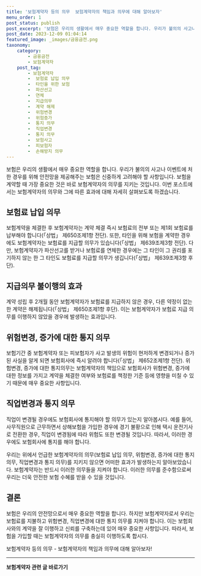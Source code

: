 ```yaml
---
title: '보험계약자 등의 의무  보험계약자의 책임과 의무에 대해 알아보자'
menu_order: 1
post_status: publish
post_excerpt: '보험은 우리의 생활에서 매우 중요한 역할을 합니다. 우리가 불의의 사고나 이벤트에 처한 경우를 위해 안전망을 제공해주는 보험은 신중하게 고려해야 할 사항입니다. 보험을 계약할 때 가장 중요한 것은 바로 보험계약자의 의무를 지키는 것입니다. 이번 포스트에서는 보험계약자의 의무와 그에 따른 효과에 대해 자세히 살펴보도록 하겠습니다.'
post_date: 2023-12-09 01:04:14
featured_image: _images/금융금전.png
taxonomy:
    category:
        - 금융금전
        - 보험계약자
    post_tag:
        - 보험계약자
        -  보험료 납입 의무
        -  타인을 위한 보험
        -  파산선고
        -  연체
        -  지급의무
        -  계약 해제
        -  위험변경
        -  위험증가
        -  통지 의무
        -  직업변경
        -  통지 의무
        -  보험사고
        -  피보험자
        -  손해방지 의무
---
```



보험은 우리의 생활에서 매우 중요한 역할을 합니다. 우리가 불의의 사고나 이벤트에 처한 경우를 위해 안전망을 제공해주는 보험은 신중하게 고려해야 할 사항입니다. 보험을 계약할 때 가장 중요한 것은 바로 보험계약자의 의무를 지키는 것입니다. 이번 포스트에서는 보험계약자의 의무와 그에 따른 효과에 대해 자세히 살펴보도록 하겠습니다.

## 보험료 납입 의무

보험계약을 체결한 후 보험계약자는 계약 체결 즉시 보험료의 전부 또는 제1회 보험료를 납부해야 합니다(「상법」 제650조제1항 전단). 또한, 타인을 위해 보험을 계약한 경우에도 보험계약자는 보험료를 지급할 의무가 있습니다(「상법」 제639조제3항 전단). 다만, 보험계약자가 파산선고를 받거나 보험료를 연체한 경우에는 그 타인이 그 권리를 포기하지 않는 한 그 타인도 보험료를 지급할 의무가 생깁니다(「상법」 제639조제3항 후단).

## 지급의무 불이행의 효과

계약 성립 후 2개월 동안 보험계약자가 보험료를 지급하지 않은 경우, 다른 약정이 없는 한 계약은 해제됩니다(「상법」 제650조제1항 후단). 이는 보험계약자가 보험료 지급 의무를 이행하지 않았을 경우에 발생하는 효과입니다.

## 위험변경, 증가에 대한 통지 의무

보험기간 중 보험계약자 또는 피보험자가 사고 발생의 위험이 현저하게 변경되거나 증가된 사실을 알게 되면 보험회사에 즉시 알려야 합니다(「상법」 제652조제1항 전단). 위험변경, 증가에 대한 통지의무는 보험계약자의 책임으로 보험회사가 위험변경, 증가에 대한 정보를 가지고 계약을 체결한 여부와 보험료를 책정한 기준 등에 영향을 미칠 수 있기 때문에 매우 중요한 사항입니다.

## 직업변경과 통지 의무

직업이 변경될 경우에도 보험회사에 통지해야 할 의무가 있는지 알아봅시다. 예를 들어, 사무직원으로 근무하면서 상해보험을 가입한 경우에 경기 불황으로 인해 택시 운전기사로 전환한 경우, 직업이 변경됨에 따라 위험도 또한 변경될 것입니다. 따라서, 이러한 경우에도 보험회사에 통지를 해야 합니다.

우리는 위에서 언급한 보험계약자의 의무(보험료 납입 의무, 위험변경, 증가에 대한 통지 의무, 직업변경과 통지 의무)를 지키지 않으면 어떠한 효과가 발생하는지 알아보았습니다. 보험계약자는 반드시 이러한 의무들을 지켜야 합니다. 이러한 의무를 준수함으로써 우리는 더욱 안전한 보험 수혜를 받을 수 있을 것입니다.

## 결론

보험은 우리의 안전망으로서 매우 중요한 역할을 합니다. 하지만 보험계약자로서 우리는 보험료를 지불하고 위험변경, 직업변경에 대한 통지 의무를 지켜야 합니다. 이는 보험회사와의 계약을 잘 이행하고 신뢰를 구축하는데 있어 매우 중요한 사항입니다. 따라서, 보험을 가입할 때는 보험계약자의 의무를 충실히 이행하도록 합시다.

  보험계약자 등의 의무 - 보험계약자의 책임과 의무에 대해 알아보자!
<!-- wp:separator -->
<hr class="wp-block-separator has-alpha-channel-opacity"/>
<!-- /wp:separator -->

<!-- wp:group {"backgroundColor":"base","layout":{"type":"constrained"}} -->
<div class="wp-block-group has-base-background-color has-background"><!-- wp:paragraph {"align":"center","fontSize":"medium"} -->
<p class="has-text-align-center has-large-font-size"><strong>보험계약자 관련 글 바로가기</strong></p>
<!-- /wp:paragraph -->


<!-- wp:latest-posts
{"categories":[{"id":13963,"count":19,"description":"","link":"https://uknowlaw.com/category/%eb%b3%b4%ed%97%98%ea%b3%84%ec%95%bd%ec%9e%90/","name":"보험계약자","slug":"보험계약자","taxonomy":"category","parent":0,"meta":[],"_links":{"self":[{"href":"https://uknowlaw.com/wp-json/wp/v2/categories/13963"}],"collection":[{"href":"https://uknowlaw.com/wp-json/wp/v2/categories"}],"about":[{"href":"https://uknowlaw.com/wp-json/wp/v2/taxonomies/category"}],"wp:post_type":[{"href":"https://uknowlaw.com/wp-json/wp/v2/posts?categories=13963"}],"curies":[{"name":"wp","href":"https://api.w.org/{rel}","templated":true}]}}],"postsToShow":100,"excerptLength":28,"postLayout":"grid","columns":2,"featuredImageAlign":"left","featuredImageSizeSlug":"large","fontSize":"small"} /--></div>
<!-- /wp:group -->